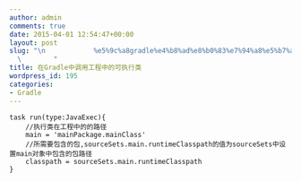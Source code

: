 ```yaml
---
author: admin
comments: true
date: 2015-04-01 12:54:47+00:00
layout: post
slug: "\n            %e5%9c%a8gradle%e4%b8%ad%e8%b0%83%e7%94%a8%e5%b7%a5%e7%a8%8b%e4%b8%ad%e7%9a%84%e5%8f%af%e6%89%a7%e8%a1%8c%e7%b1%bb\n\
  \        "
title: 在Gradle中调用工程中的可执行类
wordpress_id: 195
categories:
- Gradle
---
```



    task run(type:JavaExec){
        //执行类在工程中的的路径
        main = 'mainPackage.mainClass'
        //所需要包含的包,sourceSets.main.runtimeClasspath的值为sourceSets中设置main对象中包含的包路径
        classpath = sourceSets.main.runtimeClasspath
    }






	 




